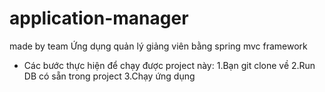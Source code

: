 # application-manager
made by team
Ứng dụng quản lý giảng viên bằng spring mvc framework 
- Các bước thực hiện để chạy được project này:
1.Bạn git clone về
2.Run DB có sẵn trong project
3.Chạy ứng dụng
